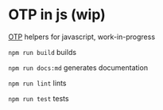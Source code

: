 # OTP in js (wip)

[OTP](http://erlang.org/doc/design_principles/des_princ.html) helpers for javascript, work-in-progress

`npm run build` builds

`npm run docs:md` generates documentation

`npm run lint` lints

`npm run test` tests

